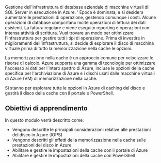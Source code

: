 Gestione dell'infrastruttura di database aziendale di macchine virtuali di SQL Server in esecuzione in Azure. ' Epoca è dominata, e si desidera aumentare le prestazioni di operazione, gestendo comunque i costi. Alcune operazioni di database comportano molte operazioni di lettura dei dati esistenti. La fattura regolare e viene eseguito reporting è operazioni con intensa attività di scrittura. Vuoi trovare un modo per ottimizzare l'infrastruttura per gestire tutti i tipi di operazione. Prima di investire in miglioramenti dell'infrastruttura, si decide di esplorare il disco di macchina virtuale prima di tutto la memorizzazione nella cache le opzioni.

La memorizzazione nella cache è un approccio comune per velocizzare le risorse di calcolo. Azure supporta una gamma di tecnologie per ottimizzare l'accesso ai dati per l'intero spettro di Azure, incluse le opzioni della cache specifica per l'archiviazione di Azure e i dischi usati dalle macchine virtuali di Azure (VM) di memorizzazione nella cache.

Si stanno per esplorare tutte le opzioni in Azure di caching del disco e gestirà il disco della cache con il portale e PowerShell.

## <a name="learning-objectives"></a>Obiettivi di apprendimento

In questo modulo verrà descritto come:

- Vengono descritte le principali considerazioni relative alle prestazioni del disco in Azure (IOPS)
- Vengono descritti gli effetti della memorizzazione nella cache sulle prestazioni del disco in Azure
- Abilitare e gestire le impostazioni della cache con il portale di Azure
- Abilitare e gestire le impostazioni della cache con PowerShell